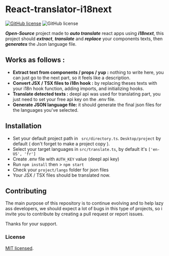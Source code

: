 # React-translator-i18next

[![GitHub license](https://img.shields.io/github/license/AbdelhamidLarachi/React-translator-i18next)](https://github.com/AbdelhamidLarachi/React-translator-i18next/blob/master/LICENSE) ![GitHub license](https://img.shields.io/github/issues/AbdelhamidLarachi/React-translator-i18next)

***Open-Source*** project made to ***auto translate*** react  apps using ***i18next***, this project should ***extract***, ***translate*** and ***replace*** your components texts, then ***generates*** the Json language file. 


## Works as follows : 

- **Extract text from components / props / yup :** nothing to write here, you can just go to the next part,  so it feels like a description.
- **Convert JSX / TSX files to i18n hook :** by replacing theses texts with your i18n hook function, adding imports, and initializing hooks.
- **Translate detected texts :** deepl api was used for translating part, you just need to set your free api key on the .env file.
- **Generate JSON language file:** it should generate the final json files for the languages you've selected.


## Installation

* Set your default project path in ` src/directory.ts`. `Desktop/project` by default ( don't forget to make a project copy ).
* Select your target languages in `src/translate.ts`, by default it's `['en-US', 'fr']`
* Create .env file with `AUTH_KEY` value (deepl api key)
* Run `npm install` then >  `npm start` 
* Check your `project/langs` folder for json files
* Your JSX / TSX files should be translated now.

## Contributing

The main purpose of this repository is to continue evolving and to help lazy ass developers, we should expect a lot of bugs in this type of projects, so i invite you to contribute by creating a pull request or report issues. 

Thanks for your support.

### License

[MIT licensed](./LICENSE).
